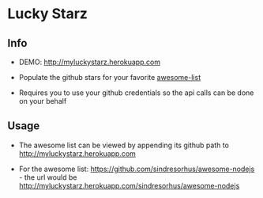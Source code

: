 # Lucky Starz

## Info

- DEMO: http://myluckystarz.herokuapp.com

- Populate the github stars for your favorite [awesome-list](https://github.com/topics/awesome-list)

- Requires you to use your github credentials so the api calls can be done on your behalf

## Usage

- The awesome list can be viewed by appending its github path to http://myluckystarz.herokuapp.com 

- For the awesome list: https://github.com/sindresorhus/awesome-nodejs - the url would be http://myluckystarz.herokuapp.com/sindresorhus/awesome-nodejs
